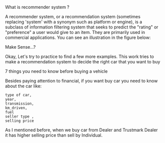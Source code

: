 
What is recommender system ?

A recommender system, or a recommendation system (sometimes replacing 'system' with a synonym such as platform or engine), is a subclass of information filtering system that seeks to predict the "rating" or "preference" a user would give to an item. They are primarily used in commercial applications. You can see an illustration in the figure below:



Make Sense...?

Okay, Let's try to practice to find a few more examples. This work tries to make a recommendation system to decide the right car that you want to buy

7 things you need to know before buying a vehicle

Besides paying attention to financial, if you want buy car you need to know about the car like:

    type of car,
    year,
    transmission,
    km_driven,
    fuel
    seller type ,
    selling price

As I mentioned before, when we buy car from Dealer and Trustmark Dealer it has higher selling price than sell by Individual.


